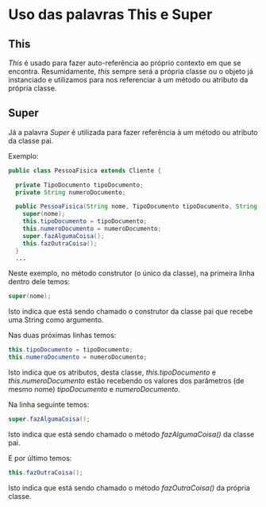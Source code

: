 # Uso das palavras This e Super
## This
*This* é usado para fazer auto-referência ao próprio contexto em que se encontra. Resumidamente, *this* sempre será a própria classe ou o objeto já instanciado e utilizamos para nos referenciar à um método ou atributo da própria classe.

## Super
Já a palavra *Super* é utilizada para fazer referência à um método ou atributo da classe pai.

Exemplo:
```Java
public class PessoaFisica extends Cliente {

  private TipoDocumento tipoDocumento;
  private String numeroDocumento;

  public PessoaFisica(String nome, TipoDocumento tipoDocumento, String numeroDocumento) {
    super(nome);
    this.tipoDocumento = tipoDocumento;
    this.numeroDocumento = numeroDocumento;
    super.fazAlgumaCoisa();
    this.fazOutraCoisa();
  }  
  ...
```

Neste exemplo, no método construtor (o único da classe), na primeira linha dentro dele temos:
```Java
super(nome);
```
Isto indica que está sendo chamado o construtor da classe pai que recebe uma String como argumento.

Nas duas próximas linhas temos:
```Java
this.tipoDocumento = tipoDocumento;
this.numeroDocumento = numeroDocumento;
```
Isto indica que os atributos, desta classe, *this.tipoDocumento* e *this.numeroDocumento* estão recebendo os valores dos parâmetros (de mesmo nome) *tipoDocumento* e *numeroDocumento*.

Na linha seguinte temos:
```Java
super.fazAlgumaCoisa();
```
Isto indica que está sendo chamado o método *fazAlgumaCoisa()* da classe pai.

E por último temos:
```Java
this.fazOutraCoisa();
```
Isto indica que está sendo chamado o método *fazOutraCoisa()* da própria classe.
